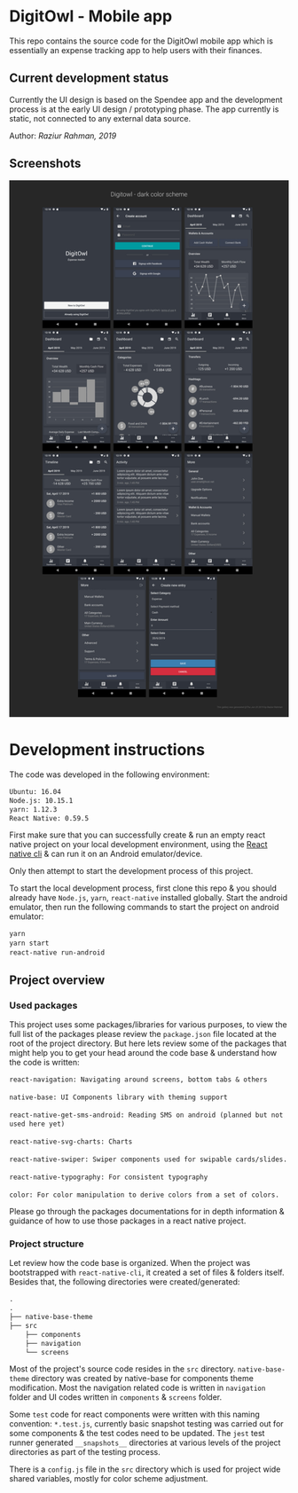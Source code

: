 # DigitOwl - Mobile app

This repo contains the source code for the DigitOwl mobile app which is essentially an expense tracking app to help users with their finances.

## Current development status

Currently the UI design is based on the Spendee app and the development process is at the early UI design / prototyping phase. The app currently is static, not connected to any external data source.

Author: *Raziur Rahman, 2019*

## Screenshots

![DigitOwl screenshot](screenshot.jpg)


# Development instructions

The code was developed in the following environment:

```
Ubuntu: 16.04
Node.js: 10.15.1
yarn: 1.12.3
React Native: 0.59.5
```

First make sure that you can successfully create & run an empty react native project on your local development environment, using the [React native cli](https://facebook.github.io/react-native/docs/getting-started) & can run it on an Android emulator/device.

Only then attempt to start the development process of this project.

To start the local development process, first clone this repo & you should already have `Node.js`, `yarn`, `react-native` installed globally. Start the android emulator, then run the following commands to start the project on android emulator:

```bash
yarn
yarn start
react-native run-android
```

## Project overview

### Used packages

This project uses some packages/libraries for various purposes, to view the full list of the packages please review the `package.json` file located at the root of the project directory. But here lets review some of the packages that might help you to get your head around the code base & understand how the code is written:

```
react-navigation: Navigating around screens, bottom tabs & others

native-base: UI Components library with theming support

react-native-get-sms-android: Reading SMS on android (planned but not used here yet)

react-native-svg-charts: Charts

react-native-swiper: Swiper components used for swipable cards/slides.

react-native-typography: For consistent typography

color: For color manipulation to derive colors from a set of colors.
```

Please go through the packages documentations for in depth information & guidance of how to use those packages in a react native project.

### Project structure

Let review how the code base is organized. When the project was bootstrapped with `react-native-cli`, it created a set of files & folders itself. Besides that, the following directories were created/generated:

```
.
.
├── native-base-theme
├── src
    ├── components
    ├── navigation
    └── screens

```

Most of the project's source code resides in the `src` directory. `native-base-theme` directory was created by native-base for components theme modification. Most the navigation related code is written in `navigation` folder and UI codes written in `components` & `screens` folder.

Some `test` code for react components were written with this naming convention: `*.test.js`, currently basic snapshot testing was carried out for some components & the test codes need to be updated. The `jest` test runner generated `__snapshots__` directories at various levels of the project directories as part of the testing process.

There is a `config.js` file in the `src` directory which is used for project wide shared variables, mostly for color scheme adjustment.
